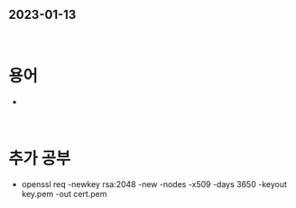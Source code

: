 ## 2023-01-13
<br/>

# 용어
- 

<br/>

# 추가 공부
- openssl req -newkey rsa:2048 -new -nodes -x509 -days 3650 -keyout key.pem -out cert.pem